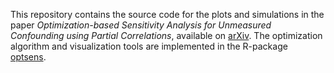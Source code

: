 This repository contains the source code for the plots and simulations in the paper *Optimization-based Sensitivity Analysis for Unmeasured Confounding using Partial Correlations*,
available on [arXiv](https://arxiv.org/abs/2301.00040). The optimization algorithm and visualization tools are implemented in the R-package [optsens](https://github.com/tobias-freidling/optsens).
